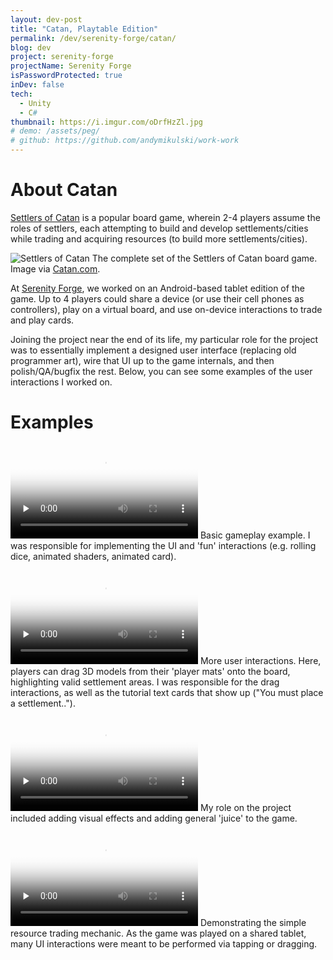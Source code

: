 ```yaml
---
layout: dev-post
title: "Catan, Playtable Edition"
permalink: /dev/serenity-forge/catan/
blog: dev
project: serenity-forge
projectName: Serenity Forge
isPasswordProtected: true
inDev: false
tech:
  - Unity
  - C#
thumbnail: https://i.imgur.com/oDrfHzZl.jpg
# demo: /assets/peg/
# github: https://github.com/andymikulski/work-work
---
```


# About Catan

[Settlers of Catan](https://en.wikipedia.org/wiki/Catan) is a popular board game, wherein 2-4 players assume the roles of settlers, each attempting to build and develop settlements/cities while trading and acquiring resources (to build more settlements/cities).

![Settlers of Catan](https://i.imgur.com/0t1epSBh.png)
<label>The complete set of the Settlers of Catan board game. Image via [Catan.com](https://www.catan.com/).</label>

At [Serenity Forge](/dev/serenity-forge/), we worked on an Android-based tablet edition of the game. Up to 4 players could share a device (or use their cell phones as controllers), play on a virtual board, and use on-device interactions to trade and play cards.

Joining the project near the end of its life, my particular role for the project was to essentially implement a designed user interface (replacing old programmer art), wire that UI up to the game internals, and then polish/QA/bugfix the rest. Below, you can see some examples of the user interactions I worked on.

# Examples

<video preload="none" poster="https://i.imgur.com/oDrfHzZh.png" src="https://i.imgur.com/oDrfHzZ.mp4" loop controls ></video>
<label>Basic gameplay example. I was responsible for implementing the UI and 'fun' interactions (e.g. rolling dice, animated shaders, animated card).</label>

<video preload="none" poster="https://i.imgur.com/beah5JIh.png" src="https://i.imgur.com/beah5JI.mp4" loop controls ></video>
<label>More user interactions. Here, players can drag 3D models from their 'player mats' onto the board, highlighting valid settlement areas. I was responsible for the drag interactions, as well as the tutorial text cards that show up ("You must place a settlement..").</label>

<video preload="none" poster="https://i.imgur.com/dNleOreh.png" src="https://i.imgur.com/dNleOre.mp4" loop controls ></video>
<label>My role on the project included adding visual effects and adding general 'juice' to the game.</label>


<video preload="none" poster="https://i.imgur.com/51qqoCRh.png" src="https://i.imgur.com/51qqoCR.mp4" loop controls ></video>
<label>Demonstrating the simple resource trading mechanic. As the game was played on a shared tablet, many UI interactions were meant to be performed via tapping or dragging.</label>
